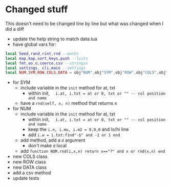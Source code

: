 # Changed stuff

This doesn't need to be changed line by line but what was changed when I did a diff

- update the help string to match data.lua
- have global vars for:
```lua
local Seed,rand,rint,rnd --maths
local map,kap,sort,keys,push --lists
local fmt,oo,o,coerce,csv --stringsx
local settings, cli,main --settings
local NUM,SYM,ROW,COLS,DATA = obj"NUM",obj"SYM",obj"ROW",obj"COLS",obj"DATA"
```
- for SYM
  - include variable in the `init` method for at, txt
    - within init, `  i.at, i.txt = at or 0, txt or "" -- col position and name`
  - have a `rnd(self, x, n)` method that returns x
- for NUM
  - include variable in the `init` method for at, txt
    - within init, `  i.at, i.txt = at or 0, txt or "" -- col position and name`
    - keep the `i.n, i.mu, i.m2 = 0,0,0` and lo/hi line
    - add `i.w = i.txt:find"-$" and -1 or 1 end`
  - add method, add a `d` argument
    - don't make `d` local
  - add `function NUM.rnd(i,x,n) return x=="?" and x or rnd(x,n) end`
- new COLS class
- new ROW class
- new DATA class
- add a csv method
- update tests